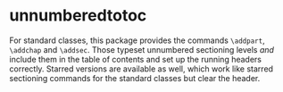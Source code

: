 # unnumberedtotoc

For standard classes, this package provides the commands `\addpart`, `\addchap` and
`\addsec`. Those typeset unnumbered sectioning levels *and* include them in the table of
contents and set up the running headers correctly. Starred versions are available as well,
which work like starred sectioning commands for the standard classes but clear the header.
